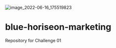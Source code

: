 ![image_2022-06-16_175519823](https://user-images.githubusercontent.com/107083153/174196579-a059710c-8199-43d4-850d-abd8bf7e0fbb.png)
# blue-horiseon-marketing
Repository for Challenge 01 
